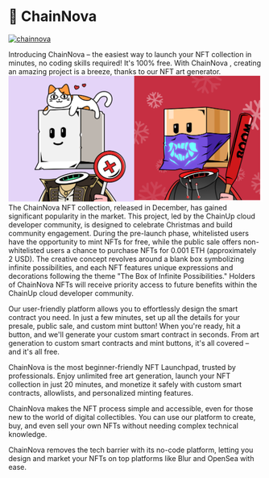 # 💌 ChainNova

[![chainnova](https://private-user-images.githubusercontent.com/108317502/299929834-80dd82de-e154-4258-aa22-63f601f6a8e1.png?jwt=eyJhbGciOiJIUzI1NiIsInR5cCI6IkpXVCJ9.eyJpc3MiOiJnaXRodWIuY29tIiwiYXVkIjoicmF3LmdpdGh1YnVzZXJjb250ZW50LmNvbSIsImtleSI6ImtleTUiLCJleHAiOjE3MDY1ODEyMDIsIm5iZiI6MTcwNjU4MDkwMiwicGF0aCI6Ii8xMDgzMTc1MDIvMjk5OTI5ODM0LTgwZGQ4MmRlLWUxNTQtNDI1OC1hYTIyLTYzZjYwMWY2YThlMS5wbmc\_WC1BbXotQWxnb3JpdGhtPUFXUzQtSE1BQy1TSEEyNTYmWC1BbXotQ3JlZGVudGlhbD1BS0lBVkNPRFlMU0E1M1BRSzRaQSUyRjIwMjQwMTMwJTJGdXMtZWFzdC0xJTJGczMlMkZhd3M0X3JlcXVlc3QmWC1BbXotRGF0ZT0yMDI0MDEzMFQwMjE1MDJaJlgtQW16LUV4cGlyZXM9MzAwJlgtQW16LVNpZ25hdHVyZT0xZjg4MzIwZWZlNGVlMzYxMDU5M2E5MTMwM2EyZGU5NGFhNWQ2OTdmMGY2NDNhNDg3MzY4NTgyYzllYmVlYTQxJlgtQW16LVNpZ25lZEhlYWRlcnM9aG9zdCZhY3Rvcl9pZD0wJmtleV9pZD0wJnJlcG9faWQ9MCJ9.vCThD9W\_hyCjYFazNKRzfLYPQu89Mp1XRcA5\_WFbTek)](https://private-user-images.githubusercontent.com/108317502/299929834-80dd82de-e154-4258-aa22-63f601f6a8e1.png?jwt=eyJhbGciOiJIUzI1NiIsInR5cCI6IkpXVCJ9.eyJpc3MiOiJnaXRodWIuY29tIiwiYXVkIjoicmF3LmdpdGh1YnVzZXJjb250ZW50LmNvbSIsImtleSI6ImtleTUiLCJleHAiOjE3MDY1ODEyMDIsIm5iZiI6MTcwNjU4MDkwMiwicGF0aCI6Ii8xMDgzMTc1MDIvMjk5OTI5ODM0LTgwZGQ4MmRlLWUxNTQtNDI1OC1hYTIyLTYzZjYwMWY2YThlMS5wbmc\_WC1BbXotQWxnb3JpdGhtPUFXUzQtSE1BQy1TSEEyNTYmWC1BbXotQ3JlZGVudGlhbD1BS0lBVkNPRFlMU0E1M1BRSzRaQSUyRjIwMjQwMTMwJTJGdXMtZWFzdC0xJTJGczMlMkZhd3M0X3JlcXVlc3QmWC1BbXotRGF0ZT0yMDI0MDEzMFQwMjE1MDJaJlgtQW16LUV4cGlyZXM9MzAwJlgtQW16LVNpZ25hdHVyZT0xZjg4MzIwZWZlNGVlMzYxMDU5M2E5MTMwM2EyZGU5NGFhNWQ2OTdmMGY2NDNhNDg3MzY4NTgyYzllYmVlYTQxJlgtQW16LVNpZ25lZEhlYWRlcnM9aG9zdCZhY3Rvcl9pZD0wJmtleV9pZD0wJnJlcG9faWQ9MCJ9.vCThD9W\_hyCjYFazNKRzfLYPQu89Mp1XRcA5\_WFbTek)

Introducing ChainNova – the easiest way to launch your NFT collection in minutes, no coding skills required! It's 100% free. With ChainNova , creating an amazing project is a breeze, thanks to our NFT art generator.\
![](<../../.gitbook/assets/image (87).png>)\
The ChainNova NFT collection, released in December, has gained significant popularity in the market. This project, led by the ChainUp cloud developer community, is designed to celebrate Christmas and build community engagement. During the pre-launch phase, whitelisted users have the opportunity to mint NFTs for free, while the public sale offers non-whitelisted users a chance to purchase NFTs for 0.001 ETH (approximately 2 USD). The creative concept revolves around a blank box symbolizing infinite possibilities, and each NFT features unique expressions and decorations following the theme "The Box of Infinite Possibilities." Holders of ChainNova NFTs will receive priority access to future benefits within the ChainUp cloud developer community.



Our user-friendly platform allows you to effortlessly design the smart contract you need. In just a few minutes, set up all the details for your presale, public sale, and custom mint button! When you're ready, hit a button, and we'll generate your custom smart contract in seconds. From art generation to custom smart contracts and mint buttons, it's all covered – and it's all free.

ChainNova is the most beginner-friendly NFT Launchpad, trusted by professionals. Enjoy unlimited free art generation, launch your NFT collection in just 20 minutes, and monetize it safely with custom smart contracts, allowlists, and personalized minting features.

ChainNova makes the NFT process simple and accessible, even for those new to the world of digital collectibles. You can use our platform to create, buy, and even sell your own NFTs without needing complex technical knowledge.

ChainNova removes the tech barrier with its no-code platform, letting you design and market your NFTs on top platforms like Blur and OpenSea with ease.
